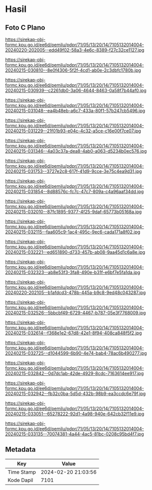 # Hasil

## Foto C Plano

https://sirekap-obj-formc.kpu.go.id/ee6d/pemilu/pdpr/71/05/13/20/14/7105132014004-20240220-202005--edd49f02-58a3-4e6c-8389-f27c32ce1127.jpg

https://sirekap-obj-formc.kpu.go.id/ee6d/pemilu/pdpr/71/05/13/20/14/7105132014004-20240215-030810--8e0f4306-5f2f-4cd1-ab0e-2c3dbfc1780b.jpg

https://sirekap-obj-formc.kpu.go.id/ee6d/pemilu/pdpr/71/05/13/20/14/7105132014004-20240215-030939--c2261db0-3a06-4644-8463-0a58f7b44af0.jpg

https://sirekap-obj-formc.kpu.go.id/ee6d/pemilu/pdpr/71/05/13/20/14/7105132014004-20240215-031048--ea4b48eb-a6c7-433a-80f1-57b247cb5496.jpg

https://sirekap-obj-formc.kpu.go.id/ee6d/pemilu/pdpr/71/05/13/20/14/7105132014004-20240215-031229--21f01b93-e04c-4c32-a5ce-c16e00f7ce07.jpg

https://sirekap-obj-formc.kpu.go.id/ee6d/pemilu/pdpr/71/05/13/20/14/7105132014004-20240215-031346--4a03c37a-dea8-4ab0-a063-d5234b0ec576.jpg

https://sirekap-obj-formc.kpu.go.id/ee6d/pemilu/pdpr/71/05/13/20/14/7105132014004-20240215-031753--3727e2c8-617f-41d9-9cce-3e75c4ea9d31.jpg

https://sirekap-obj-formc.kpu.go.id/ee6d/pemilu/pdpr/71/05/13/20/14/7105132014004-20240215-031854--8d88576c-fc7c-47c7-809a-c4a96aaf34dd.jpg

https://sirekap-obj-formc.kpu.go.id/ee6d/pemilu/pdpr/71/05/13/20/14/7105132014004-20240215-032010--87fc1895-9377-4f25-9daf-65773b05168a.jpg

https://sirekap-obj-formc.kpu.go.id/ee6d/pemilu/pdpr/71/05/13/20/14/7105132014004-20240215-032115--faa605c9-1ac4-495c-9ec6-cada171a8f02.jpg

https://sirekap-obj-formc.kpu.go.id/ee6d/pemilu/pdpr/71/05/13/20/14/7105132014004-20240215-032221--ed651890-d733-457b-ab08-9aa45d1c6a8e.jpg

https://sirekap-obj-formc.kpu.go.id/ee6d/pemilu/pdpr/71/05/13/20/14/7105132014004-20240215-032323--ab8e53f3-3fa8-490e-b31f-e6bf7e5fa1da.jpg

https://sirekap-obj-formc.kpu.go.id/ee6d/pemilu/pdpr/71/05/13/20/14/7105132014004-20240220-202105--b1afdcd3-478b-445a-b9c8-9ed48c043287.jpg

https://sirekap-obj-formc.kpu.go.id/ee6d/pemilu/pdpr/71/05/13/20/14/7105132014004-20240215-032526--5bbcbf49-6729-4467-b787-05e3f7768009.jpg

https://sirekap-obj-formc.kpu.go.id/ee6d/pemilu/pdpr/71/05/13/20/14/7105132014004-20240215-032614--f368e1e2-67d8-42e1-8f94-408ca848f5f2.jpg

https://sirekap-obj-formc.kpu.go.id/ee6d/pemilu/pdpr/71/05/13/20/14/7105132014004-20240215-032725--d1044599-6b90-4e74-bab4-78ac6b490277.jpg

https://sirekap-obj-formc.kpu.go.id/ee6d/pemilu/pdpr/71/05/13/20/14/7105132014004-20240215-032842--0d7dc1ab-42de-4929-8cdc-7163614ee917.jpg

https://sirekap-obj-formc.kpu.go.id/ee6d/pemilu/pdpr/71/05/13/20/14/7105132014004-20240215-032942--fb32c0ba-5d5d-432b-98b9-ea3ccdc6e79f.jpg

https://sirekap-obj-formc.kpu.go.id/ee6d/pemilu/pdpr/71/05/13/20/14/7105132014004-20240215-033051--65278222-92d1-4a98-940e-642cb32f11e9.jpg

https://sirekap-obj-formc.kpu.go.id/ee6d/pemilu/pdpr/71/05/13/20/14/7105132014004-20240215-033135--70074381-4a44-4ac5-81bc-0208c95bd4f7.jpg


## Metadata

| Key        | Value               |
| ---------- | ------------------- |
| Time Stamp | 2024-02-20 21:03:56 |
| Kode Dapil | 7101                |



